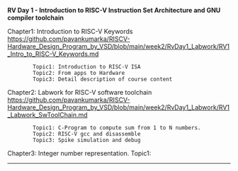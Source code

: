 **RV Day 1 - Introduction to RISC-V Instruction Set Architecture and GNU compiler toolchain**

Chapter1: Introduction to RISC-V Keywords
https://github.com/pavankumarka/RISCV-Hardware_Design_Program_by_VSD/blob/main/week2/RvDay1_Labwork/RV1_Intro_to_RISC-V_Keywords.md
    
            Topic1: Introduction to RISC-V ISA
            Topic2: From apps to Hardware
            Topic3: Detail description of course content


Chapter2: Labwork for RISC-V software toolchain
https://github.com/pavankumarka/RISCV-Hardware_Design_Program_by_VSD/blob/main/week2/RvDay1_Labwork/RV1_Labwork_SwToolChain.md
    
            Topic1: C-Program to compute sum from 1 to N numbers.
            Topic2: RISC-V gcc and disassemble
            Topic3: Spike simulation and debug

Chapter3: Integer number representation.
            Topic1: 

---------------------------------------------------------------------------------------------------------------------------------
